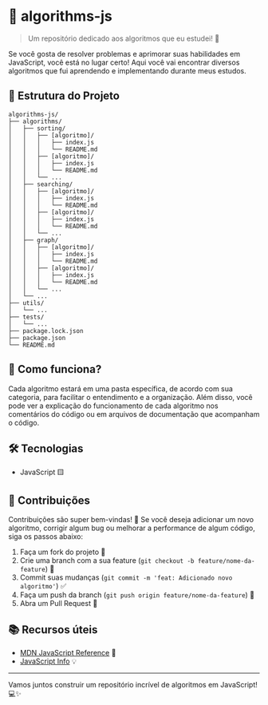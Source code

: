 # 🧠 algorithms-js

> Um repositório dedicado aos algoritmos que eu estudei! 🚀

Se você gosta de resolver problemas e aprimorar suas habilidades em JavaScript, você está no lugar certo! Aqui você vai encontrar diversos algoritmos que fui aprendendo e implementando durante meus estudos.

## 📁 Estrutura do Projeto

```textplain
algorithms-js/
├── algorithms/
│   ├── sorting/
│   │   ├── [algoritmo]/
│   │   │   ├── index.js
│   │   │   └── README.md
│   │   ├── [algoritmo]/
│   │   │   ├── index.js
│   │   │   └── README.md
│   │   └── ...
│   ├── searching/
│   │   ├── [algoritmo]/
│   │   │   ├── index.js
│   │   │   └── README.md
│   │   ├── [algoritmo]/
│   │   │   ├── index.js
│   │   │   └── README.md
│   │   └── ...
│   ├── graph/
│   │   ├── [algoritmo]/
│   │   │   ├── index.js
│   │   │   └── README.md
│   │   ├── [algoritmo]/
│   │   │   ├── index.js
│   │   │   └── README.md
│   │   └── ...
│   └── ...
├── utils/
│   └── ...
├── tests/
│   └── ...
├── package.lock.json
├── package.json
└── README.md
```

## 📜 Como funciona?

Cada algoritmo estará em uma pasta específica, de acordo com sua categoria, para facilitar o entendimento e a organização. Além disso, você pode ver a explicação do funcionamento de cada algoritmo nos comentários do código ou em arquivos de documentação que acompanham o código.

## 🛠️ Tecnologias

- JavaScript 🟨

## 🤝 Contribuições

Contribuições são super bem-vindas! 🎉 Se você deseja adicionar um novo algoritmo, corrigir algum bug ou melhorar a performance de algum código, siga os passos abaixo:

1. Faça um fork do projeto 🍴
2. Crie uma branch com a sua feature (`git checkout -b feature/nome-da-feature`) 🌱
3. Commit suas mudanças (`git commit -m 'feat: Adicionado novo algoritmo'`) ✅
4. Faça um push da branch (`git push origin feature/nome-da-feature`) 🚀
5. Abra um Pull Request 📩

## 📚 Recursos úteis

- [MDN JavaScript Reference](https://developer.mozilla.org/en-US/docs/Web/JavaScript/Reference) 📘
- [JavaScript Info](https://javascript.info/) 💡

---

Vamos juntos construir um repositório incrível de algoritmos em JavaScript! 💻✨
